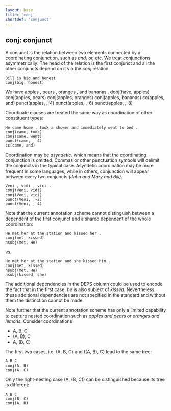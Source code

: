 ```yaml
---
layout: base
title: 'conj'
shortdef: 'conjunct'
---
```


## conj: conjunct

A conjunct is the relation between two elements connected by a
coordinating conjunction, such as _and, or,_ etc.  We treat
conjunctions asymmetrically: The head of the relation is the first
conjunct and all the other conjuncts depend on it via the *conj* relation.

~~~ sdparse
Bill is big and honest
conj(big, honest)
~~~

<div id="punct1" class="sd-parse">
We have apples , pears , oranges , and bananas .
dobj(have, apples)
conj(apples, pears)
conj(apples, oranges)
conj(apples, bananas)
cc(apples, and)
punct(apples, ,-4)
punct(apples, ,-6)
punct(apples, ,-8)
</div>

Coordinate clauses are treated the same way as coordination of other constituent types:

~~~ sdparse
He came home , took a shower and immediately went to bed .
conj(came, took)
conj(came, went)
punct(came, ,-4)
cc(came, and)
~~~

Coordination may be _asyndetic,_ which means that the coordinating conjunction is omitted.
Commas or other punctuation symbols will delimit the conjuncts in the typical case.
Asyndetic coordination may be more frequent in some languages, while in others, conjunction will appear between every two conjuncts _(John and Mary and Bill)._

~~~ sdparse
Veni , vidi , vici .
conj(Veni, vidi)
conj(Veni, vici)
punct(Veni, ,-2)
punct(Veni, ,-4)
~~~

Note that the current annotation scheme cannot distinguish between a dependent of the first conjunct
and a shared dependent of the whole coordination:

~~~ sdparse
He met her at the station and kissed her .
conj(met, kissed)
nsubj(met, He)
~~~

vs.

~~~ sdparse
He met her at the station and she kissed him .
conj(met, kissed)
nsubj(met, He)
nsubj(kissed, she)
~~~

The additional dependencies in the DEPS column could be used to encode the fact that in the first case, _he_ is also subject of _kissed._
Nevertheless, these additional dependencies are not specified in the standard and without them the distinction cannot be made.

Note further that the current annotation scheme has only a limited capability to capture nested coordination
such as _apples and pears or oranges and lemons._
Consider coordinations

* A, B, C
* (A, B), C
* A, (B, C)

The first two cases, i.e. (A, B, C) and ((A, B), C) lead to the same tree:

~~~ sdparse
A B C
conj(A, B)
conj(A, C)
~~~

Only the right-nesting case (A, (B, C)) can be distinguished because its tree is different:

~~~ sdparse
A B C
conj(B, C)
conj(A, B)
~~~
